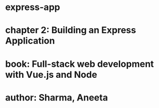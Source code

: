 # express-app
# chapter 2: Building an Express Application
# book: Full-stack web development with Vue.js and Node
# author: Sharma, Aneeta